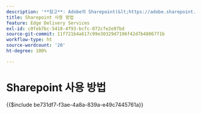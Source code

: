 ```yaml
---
description: '**참고**: Adobe의 Sharepoint(&lt;https://adobe.sharepoint.com&gt;)를 사용하는 프로젝트의 경우, 여기에서 계속하십시오.'
title: Sharepoint 사용 방법
feature: Edge Delivery Services
exl-id: c0feb7bc-5418-4f93-bcfc-072cfe2e97bd
source-git-commit: 11f721b4a617c99e30329d7196f42d7b48067f1b
workflow-type: ht
source-wordcount: '20'
ht-degree: 100%

---
```


# Sharepoint 사용 방법

{{$include be731df7-f3ae-4a8a-839a-e49c7445761a}}

